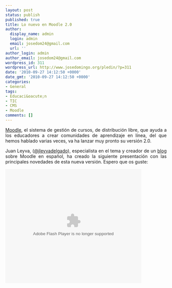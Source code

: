 ```yaml
---
layout: post
status: publish
published: true
title: Lo nuevo en Moodle 2.0
author:
  display_name: admin
  login: admin
  email: josedom24@gmail.com
  url: ''
author_login: admin
author_email: josedom24@gmail.com
wordpress_id: 311
wordpress_url: http://www.josedomingo.org/pledin/?p=311
date: '2010-09-27 14:12:50 +0000'
date_gmt: '2010-09-27 14:12:50 +0000'
categories:
- General
tags:
- Educaci&oacute;n
- TIC
- CMS
- Moodle
comments: []
---
```

<p style="text-align: justify;"><a href="http://wwwhatsnew.com/search/moodle" target="_blank">Moodle</a>,  el sistema de gesti&oacute;n de cursos, de distribuci&oacute;n libre, que ayuda a los  educadores a crear comunidades de aprendizaje en l&iacute;nea, del que hemos  hablado varias veces, va ha lanzar muy pronto su versi&oacute;n 2.0.</p>
<p style="text-align: justify;">Juan Leyva, (<a href="http://twitter.com/jleyvadelgado" target="_blank">@jleyvadelgado</a>), especialista en el tema y creador de un <a href="http://moodle-es.blogspot.com/" target="_blank">blog</a> sobre Moodle en espa&ntilde;ol, ha creado la siguiente presentaci&oacute;n con las  principales novedades de esta nueva versi&oacute;n. Espero que os guste:</p>
<p><img style="visibility: hidden; width: 0px; height: 0px;" src="http://counters.gigya.com/wildfire/IMP/CXNID=2000002.0NXC/bT*xJmx*PTEyODU1OTY2NzU2MjUmcHQ9MTI4NTU5NjY5MDUwOSZwPTEwMTkxJmQ9c3NfZW1iZWQmZz*yJm89YzY1MDllMTM2NzU2/NGMxMTg4MTA2NjQ5NTE3M2NmNmMmb2Y9MA==.gif" border="0" alt="" width="0" height="0" /><object id="__sse4907329" classid="clsid:d27cdb6e-ae6d-11cf-96b8-444553540000" width="425" height="355" codebase="http://download.macromedia.com/pub/shockwave/cabs/flash/swflash.cab#version=6,0,40,0"><param name="allowFullScreen" value="true" /><param name="allowScriptAccess" value="always" /><param name="src" value="http://static.slidesharecdn.com/swf/ssplayer2.swf?doc=moodle20novedades-100805072933-phpapp01&amp;stripped_title=moodle-20-novedades-juan-leyva&amp;userName=juanleyva" /><param name="name" value="__sse4907329" /><param name="allowfullscreen" value="true" /><embed id="__sse4907329" type="application/x-shockwave-flash" width="425" height="355" src="http://static.slidesharecdn.com/swf/ssplayer2.swf?doc=moodle20novedades-100805072933-phpapp01&amp;stripped_title=moodle-20-novedades-juan-leyva&amp;userName=juanleyva" name="__sse4907329" allowscriptaccess="always" allowfullscreen="true"></embed></object></p>
